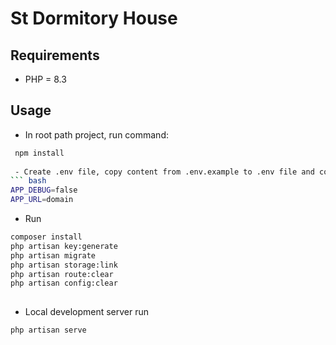 # St Dormitory House

## Requirements
- PHP = 8.3

## Usage
- In root path project, run command:
``` bash
 npm install
 
 - Create .env file, copy content from .env.example to .env file and config your database in .env:
``` bash
APP_DEBUG=false
APP_URL=domain
```
- Run

``` bash
composer install
php artisan key:generate
php artisan migrate
php artisan storage:link
php artisan route:clear
php artisan config:clear
	
```
- Local development server run

``` bash
php artisan serve
```
